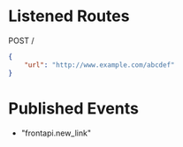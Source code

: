 # Listened Routes
POST /
```json
{
    "url": "http://www.example.com/abcdef"
}
```

# Published Events
- "frontapi.new_link"